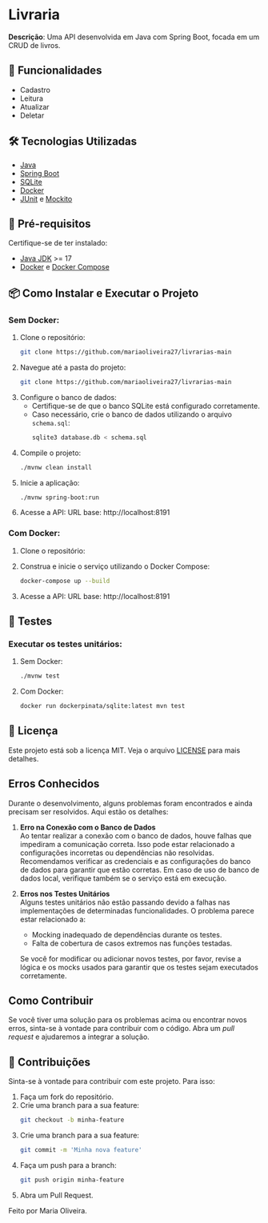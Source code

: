 # Livraria 

**Descrição**: Uma API desenvolvida em Java com Spring Boot, focada em um CRUD de livros.

## 🚀 Funcionalidades
- Cadastro
- Leitura
- Atualizar
- Deletar

## 🛠️ Tecnologias Utilizadas
- [Java](https://www.java.com/)
- [Spring Boot](https://spring.io/projects/spring-boot)
- [SQLite](https://sqlite.org/)
- [Docker](https://www.docker.com/)
- [JUnit](https://junit.org/) e [Mockito](https://site.mockito.org/)


## 🔧 Pré-requisitos
Certifique-se de ter instalado:
- [Java JDK](https://www.oracle.com/java/technologies/javase-downloads.html) >= 17
- [Docker](https://docs.docker.com/get-docker/) e [Docker Compose](https://docs.docker.com/compose/)

## 📦 Como Instalar e Executar o Projeto

### Sem Docker:
1. Clone o repositório:
   ```bash
   git clone https://github.com/mariaoliveira27/livrarias-main
2. Navegue até a pasta do projeto:
   ```bash
   git clone https://github.com/mariaoliveira27/livrarias-main
3. Configure o banco de dados:
   - Certifique-se de que o banco SQLite está configurado corretamente.
   - Caso necessário, crie o banco de dados utilizando o arquivo `schema.sql`:
     ```bash
     sqlite3 database.db < schema.sql
     ```
4. Compile o projeto:
   ```bash
   ./mvnw clean install
5. Inicie a aplicação:
   ```bash
   ./mvnw spring-boot:run
6. Acesse a API:
   URL base: http://localhost:8191

### Com Docker:
1. Clone o repositório:
   
2. Construa e inicie o serviço utilizando o Docker Compose:
   ```bash
   docker-compose up --build

3. Acesse a API:
   URL base: http://localhost:8191
   
## 🧪 Testes
### Executar os testes unitários:
1. Sem Docker:
   ```bash
   ./mvnw test
2. Com Docker:
   ```bash
   docker run dockerpinata/sqlite:latest mvn test
   
## 📄 Licença
Este projeto está sob a licença MIT. Veja o arquivo [LICENSE](LICENSE) para mais detalhes.

## Erros Conhecidos

Durante o desenvolvimento, alguns problemas foram encontrados e ainda precisam ser resolvidos. Aqui estão os detalhes:

1. **Erro na Conexão com o Banco de Dados**  
   Ao tentar realizar a conexão com o banco de dados, houve falhas que impediram a comunicação correta. Isso pode estar relacionado a configurações incorretas ou dependências não resolvidas. Recomendamos verificar as credenciais e as configurações do banco de dados para garantir que estão corretas. Em caso de uso de banco de dados local, verifique também se o serviço está em execução.

2. **Erros nos Testes Unitários**  
   Alguns testes unitários não estão passando devido a falhas nas implementações de determinadas funcionalidades. O problema parece estar relacionado a:
   - Mocking inadequado de dependências durante os testes.
   - Falta de cobertura de casos extremos nas funções testadas.
   
   Se você for modificar ou adicionar novos testes, por favor, revise a lógica e os mocks usados para garantir que os testes sejam executados corretamente.

## Como Contribuir

Se você tiver uma solução para os problemas acima ou encontrar novos erros, sinta-se à vontade para contribuir com o código. Abra um *pull request* e ajudaremos a integrar a solução.


## 🙌 Contribuições
Sinta-se à vontade para contribuir com este projeto. Para isso:

1. Faça um fork do repositório.
2. Crie uma branch para a sua feature:
   ```bash
   git checkout -b minha-feature
3. Crie uma branch para a sua feature:
   ```bash
   git commit -m 'Minha nova feature'
4. Faça um push para a branch:
   ```bash
   git push origin minha-feature
5. Abra um Pull Request.

Feito por Maria Oliveira.
















   
 



